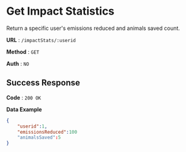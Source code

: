 # Get Impact Statistics
Return a specific user's emissions reduced and animals saved count.

**URL** : `/impactStats/:userid`

**Method** : `GET`

**Auth** : `NO`

## Success Response
**Code** : `200 OK`

**Data Example**

```json
{
    "userid":1,
    "emissionsReduced":100
    "animalsSaved":5
}
```
